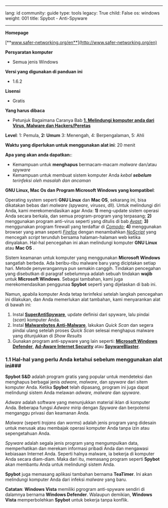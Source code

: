 

---

lang: id
community: guide
type: tools
legacy: True
child: False
os: windows
weight: 001
title: Spybot - Anti-Spyware

---

			
**Homepage**

[**www.safer-networking.org/en**](http://www.safer-networking.org/en)

**Persyaratan komputer**

- Semua jenis  Windows 

**Versi yang digunakan di panduan ini**

- 1.6.2

**Lisensi** 

- Gratis 

**Yang harus dibaca**

- Petunjuk Bagaimana Caranya Bab [**1. Melindungi komputer anda dari Virus, Malware dan Hackers/Peretas**](/id/chapter-1)

**Level**: 1: Pemula, **2: Umum**  3: Menengah, 4: Berpengalaman, 5: Ahli

**Waktu yang diperlukan untuk menggunakan alat ini**: 20 menit

**Apa yang akan anda dapatkan:**: 

* Kemampuan untuk **menghapus** bermacam-macam *malware* dan/atau *spyware*
* Kemampuan untuk membuat sistem komputer Anda *kebal **sebelum** terinfeksi oleh masalah dan ancaman*


**GNU Linux, Mac Os dan Program Microsoft Windows yang kompatibel**:

Operating system seperti **GNU Linux** dan **Mac OS**, sekarang ini, bisa dikatakan bebas dari *malware (spyware, viruses*, dll). Untuk melindungi diri Anda, kami merekomendasikan agar Anda: **1)** meng-update sistem operasi Anda secara berkala, dan semua program-program yang terpasang; **2)** menggunakan program anti-virus seperti yang ditulis di bab [*Avast*](/id/avast); **3)** menggunakan program firewall yang terdaftar di [*Comodo*](/id/comodofirewall); **4)** menggunakan browser yang aman seperti [*Firefox*](/en/firefox_main) dengan menambahkan [*NoScript*](/en/firefox_noscript) yang mencegah *script* terunduh bersama halaman-halaman web ketika dinyalakan. Hal-hal pencegahan ini akan melindungi komputer **GNU Linux** atau **Mac OS** .

Sistem keamanan untuk komputer yang menggunakan **Microsoft Windows** sangatlah berbeda. Ada beribu-ribu malware baru yang diciptakan setiap hari. Metode penyerangannya pun semakin canggih. Tindakan pencegahan yang disebutkan di paragraf sebelumnya adalah sebuah tindakan **wajib** untuk **Microsoft Windows**. Sebagai tambahan, kami juga merekomendasikan penggunaa **Spybot** seperti yang dijelaskan di bab ini.

Namun, apabila komputer Anda tetap terinfeksi setelah langkah pencegahan ini dilakukan, dan Anda memerlukan alat tambahan, kami menyarankan alat di bawah ini:

1. Instal [**SuperAntiSpyware**](http://superantispyware.com), update definisi dari spyware, lalu pindai (*scan*) komputer Anda.
2. Instal [**Malwarebytes Anti-Malware**](https://malwarebytes.org/), lakukan *Quick Scan* dan segera pindai ulang setelah proses *Quick Scan* selesai menghapus malware yang ditunjukkan di *Show Results*
3. Gunakan program anti-spyware yang lain seperti: [**Microsoft Windows Defender**](http://www.microsoft.com/windows/products/winfamily/defender), [**Ad-Aware Internet Security**](http://www.lavasoft.com/) atau [**SpywareBlaster**](http://www.javacoolsoftware.com/spywareblaster.html).

### 1.1 Hal-hal yang perlu Anda ketahui sebelum menggunakan alat ini###

**Spybot S&D** adalah program gratis yang popular untuk mendeteksi dan menghapus berbagai jenis *adware, malware*, dan *spyware* dari sitem komputer Anda. Ketika **Spybot** telah dipasang, program ini juga dapat melindungi sistem Anda melawan *adware, malware* dan *spyware*.

*Adware* adalah software yang menunjukkan material iklan di komputer Anda. Beberapa fungsi *Adware* mirip dengan *Spyware* dan berpotensi menganggu privasi dan keamanan Anda.

*Malware* (seperti *trojans* dan *worms*) adalah jenis program yang didesain untuk merusak atau membajak operasi komputer Anda tanpa izin atau sepengetahuan Anda.

*Spyware* adalah segala jenis program yang mengumpulkan data, memperhatikan dan merekam informasi pribadi Anda dan mengawasi kebiasaan Internet Anda. Seperti halnya malware, ia bekerja di komputer Anda secara diam-diam. Maka dari itu, memasang program seperti **Spybot** akan membantu Anda untuk melindungi sistem Anda.

**Spybot** juga memasang aplikasi tambahan bernama **TeaTimer**. Ini akan melindungi komputer Anda dari infeksi *malware* yang baru.

**Catatan**: **Windows Vista** memiliki pgrogram anti-spyware sendiri di dalamnya bernama **Windows Defender**. Walaupun demikian, **Windows Vista** memperbolehkan **Spybot** untuk bekerja tanpa konflik.




